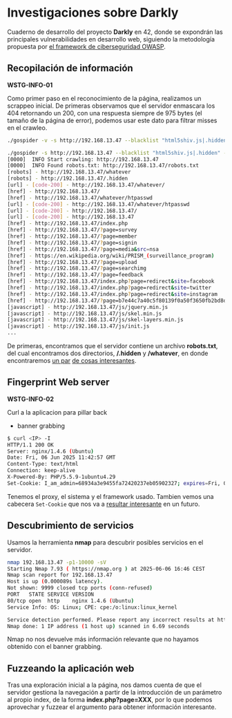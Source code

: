 # Investigaciones sobre Darkly

Cuaderno de desarrollo del proyecto **Darkly** en 42, donde se expondrán las principales vulnerabilidades en desarrollo web, siguiendo la metodología propuesta por [el framework de ciberseguridad OWASP](https://owasp.org/www-project-web-security-testing-guide/).

## Recopilación de información
**WSTG-INFO-01**

Como primer paso en el reconocimiento de la página, realizamos un scrappeo inicial. De primeras observamos que el servidor enmascara los 404 retornando un 200, con una respuesta siempre de 975 bytes (el tamaño de la página de error), podemos usar este dato para filtrar misses en el crawleo.

```bash
./gospider -v -s http://192.168.13.47 --blacklist "html5shiv.js|.hidden" -d 3

./gospider -s http://192.168.13.47 --blacklist "html5shiv.js|.hidden" -d 3 -v
[0000]  INFO Start crawling: http://192.168.13.47
[0000]  INFO Found robots.txt: http://192.168.13.47/robots.txt
[robots] - http://192.168.13.47/whatever
[robots] - http://192.168.13.47/.hidden
[url] - [code-200] - http://192.168.13.47/whatever/
[href] - http://192.168.13.47/
[href] - http://192.168.13.47/whatever/htpasswd
[url] - [code-200] - http://192.168.13.47/whatever/htpasswd
[url] - [code-200] - http://192.168.13.47/
[url] - [code-200] - http://192.168.13.47
[href] - http://192.168.13.47/index.php
[href] - http://192.168.13.47/?page=survey
[href] - http://192.168.13.47/?page=member
[href] - http://192.168.13.47/?page=signin
[href] - http://192.168.13.47/?page=media&src=nsa
[href] - https://en.wikipedia.org/wiki/PRISM_(surveillance_program)
[href] - http://192.168.13.47/?page=upload
[href] - http://192.168.13.47/?page=searchimg
[href] - http://192.168.13.47/?page=feedback
[href] - http://192.168.13.47/index.php?page=redirect&site=facebook
[href] - http://192.168.13.47/index.php?page=redirect&site=twitter
[href] - http://192.168.13.47/index.php?page=redirect&site=instagram
[href] - http://192.168.13.47/?page=b7e44c7a40c5f80139f0a50f3650fb2bd8d00b0d24667c4c2ca32c88e13b758f
[javascript] - http://192.168.13.47/js/jquery.min.js
[javascript] - http://192.168.13.47/js/skel.min.js
[javascript] - http://192.168.13.47/js/skel-layers.min.js
[javascript] - http://192.168.13.47/js/init.js
...
```

De primeras, encontramos que el servidor contiene un archivo **robots.txt**, del cual encontramos dos directorios, **/.hidden** y **/whatever**, en donde encontraremos [un par](breaches/insecure_authentication_method.md) [de cosas interesantes](breaches/web_crawling.md).

## Fingerprint Web server
**WSTG-INFO-02**

Curl a la aplicacion para pillar back
- banner grabbing 

```bash
$ curl <IP> -I
HTTP/1.1 200 OK
Server: nginx/1.4.6 (Ubuntu)
Date: Fri, 06 Jun 2025 11:42:57 GMT
Content-Type: text/html
Connection: keep-alive
X-Powered-By: PHP/5.5.9-1ubuntu4.29
Set-Cookie: I_am_admin=68934a3e9455fa72420237eb05902327; expires=Fri, 06-Jun-2025 12:42:57 GMT; Max-Age=3600
```

Tenemos el proxy, el sistema y el framework usado. Tambien vemos una cabecera `Set-Cookie` que nos va a [resultar interesante](./cookie_tampering.md) en un futuro.

## Descubrimiento de servicios
Usamos la herramienta **nmap** para descubrir posibles servicios en el servidor.

```bash
nmap 192.168.13.47 -p1-10000 -sV
Starting Nmap 7.93 ( https://nmap.org ) at 2025-06-06 16:46 CEST
Nmap scan report for 192.168.13.47
Host is up (0.000089s latency).
Not shown: 9999 closed tcp ports (conn-refused)
PORT   STATE SERVICE VERSION
80/tcp open  http    nginx 1.4.6 (Ubuntu)
Service Info: OS: Linux; CPE: cpe:/o:linux:linux_kernel

Service detection performed. Please report any incorrect results at https://nmap.org/submit/ .
Nmap done: 1 IP address (1 host up) scanned in 6.69 seconds
```

Nmap no nos devuelve más información relevante que no hayamos obtenido con el banner grabbing.

## Fuzzeando la aplicación web
Tras una exploración inicial a la página, nos damos cuenta de que el servidor gestiona la navegación a partir de la introducción de un parámetro al propio index, de la forma **index.php?page=XXX**, por lo que podemos aprovechar y fuzzear el argumento para obtener información interesante.

